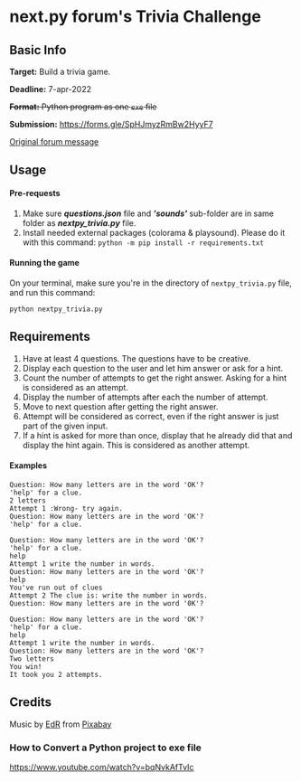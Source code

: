 # next.py forum's Trivia Challenge

## Basic Info

**Target:** Build a trivia game.

**Deadline:** 7-apr-2022

~~**Format:** Python program as one `exe` file~~

**Submission:** https://forms.gle/SpHJmyzRmBw2HyyF7

[Original forum message](https://courses.campus.gov.il/courses/course-v1:CS+GOV_CS_nextpy102+2_2021/discussion/forum/course_g8/threads/622e3abd66f1c54aef000260) 

## Usage

#### Pre-requests

1. Make sure **_questions.json_** file and **_'sounds'_** sub-folder are in same folder as _**nextpy_trivia.py**_ file.
2. Install needed external packages (colorama & playsound). 
Please do it with this command: `python -m pip install -r requirements.txt`

#### Running the game

On your terminal, make sure you're in the directory of `nextpy_trivia.py` file, and run this command:

`python nextpy_trivia.py`

## Requirements 

1. Have at least 4 questions. The questions have to be creative.
2. Display each question to the user and let him answer or ask for a hint.
3. Count the number of attempts to get the right answer. Asking for a hint is considered as an attempt.
4. Display the number of attempts after each the number of attempt.
5. Move to next question after getting the right answer.
6. Attempt will be considered as correct, even if the right answer is just part of the given input.
7. If a hint is asked for more than once, display that he already did that and display the hint again. 
This is considered as another attempt.

#### Examples

```text
Question: How many letters are in the word 'OK'?
'help' for a clue.
2 letters
Attempt 1 :Wrong- try again.
Question: How many letters are in the word 'OK'?
'help' for a clue.
```

```text
Question: How many letters are in the word 'OK'?
'help' for a clue.
help
Attempt 1 write the number in words.
Question: How many letters are in the word 'OK'?
help
You've run out of clues
Attempt 2 The clue is: write the number in words.
Question: How many letters are in the word '0K'?
```

```text
Question: How many letters are in the word 'OK'?
'help' for a clue.
help
Attempt 1 write the number in words.
Question: How many letters are in the word 'OK'?
Two letters
You win!
It took you 2 attempts.
```

## Credits

Music by [EdR](https://pixabay.com/users/edr-1177074/?tab=audio&utm_source=link-attribution&utm_medium=referral&utm_campaign=audio&utm_content=8333) 
from [Pixabay](https://pixabay.com/music/?utm_source=link-attribution&utm_medium=referral&utm_campaign=music&utm_content=8333)

### How to Convert a Python project to exe file 
https://www.youtube.com/watch?v=bqNvkAfTvIc
